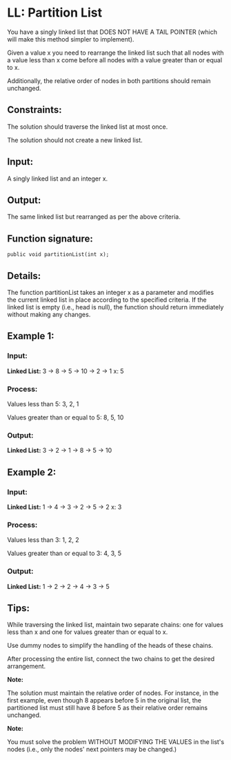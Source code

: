 # LL: Partition List 

You have a singly linked list that DOES NOT HAVE A TAIL POINTER  (which will make this method simpler to implement).

Given a value x you need to rearrange the linked list such that all nodes with a value less than x come before all nodes with a value greater than or equal to x.

Additionally, the relative order of nodes in both partitions should remain unchanged.

## Constraints:

The solution should traverse the linked list at most once.

The solution should not create a new linked list.

## Input:

A singly linked list and an integer x.

## Output:

The same linked list but rearranged as per the above criteria.

## Function signature:

``` public void partitionList(int x); ```

## Details:

The function partitionList takes an integer x as a parameter and modifies the current linked list in place according to the specified criteria. If the linked list is empty (i.e., head is null), the function should return immediately without making any changes.

## Example 1:

### Input:

**Linked List:** 3 -> 8 -> 5 -> 10 -> 2 -> 1 x: 5

### Process:

Values less than 5: 3, 2, 1

Values greater than or equal to 5: 8, 5, 10

### Output:

**Linked List:** 3 -> 2 -> 1 -> 8 -> 5 -> 10

## Example 2:

### Input:

**Linked List:** 1 -> 4 -> 3 -> 2 -> 5 -> 2 x: 3

### Process:

Values less than 3: 1, 2, 2

Values greater than or equal to 3: 4, 3, 5

### Output:

**Linked List:** 1 -> 2 -> 2 -> 4 -> 3 -> 5

## Tips:

While traversing the linked list, maintain two separate chains: one for values less than x and one for values greater than or equal to x.

Use dummy nodes to simplify the handling of the heads of these chains.

After processing the entire list, connect the two chains to get the desired arrangement.

**Note:**

The solution must maintain the relative order of nodes. For instance, in the first example, even though 8 appears before 5 in the original list, the partitioned list must still have 8 before 5 as their relative order remains unchanged.

**Note:**

You must solve the problem WITHOUT MODIFYING THE VALUES in the list's nodes (i.e., only the nodes' next pointers may be changed.)
